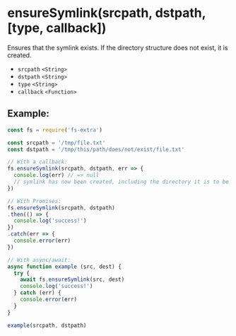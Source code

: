 # ensureSymlink(srcpath, dstpath, [type, callback])

Ensures that the symlink exists. If the directory structure does not exist, it is created.

- `srcpath` `<String>`
- `dstpath` `<String>`
- `type` `<String>`
- `callback` `<Function>`

## Example:

```js
const fs = require('fs-extra')

const srcpath = '/tmp/file.txt'
const dstpath = '/tmp/this/path/does/not/exist/file.txt'

// With a callback:
fs.ensureSymlink(srcpath, dstpath, err => {
  console.log(err) // => null
  // symlink has now been created, including the directory it is to be placed in
})

// With Promises:
fs.ensureSymlink(srcpath, dstpath)
.then(() => {
  console.log('success!')
})
.catch(err => {
  console.error(err)
})

// With async/await:
async function example (src, dest) {
  try {
    await fs.ensureSymlink(src, dest)
    console.log('success!')
  } catch (err) {
    console.error(err)
  }
}

example(srcpath, dstpath)
```
